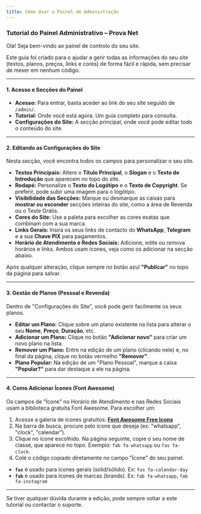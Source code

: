 ```yaml
---
title: Como Usar o Painel de Administração
---
```


### **Tutorial do Painel Administrativo – Prova Net**

Olá! Seja bem-vindo ao painel de controlo do seu site.

Este guia foi criado para o ajudar a gerir todas as informações do seu site (textos, planos, preços, links e cores) de forma fácil e rápida, sem precisar de mexer em nenhum código.

---

#### **1. Acesso e Secções do Painel**

* **Acesso:** Para entrar, basta aceder ao link do seu site seguido de `/admin/`.
* **Tutorial:** Onde você está agora. Um guia completo para consulta.
* **Configurações do Site:** A secção principal, onde você pode editar todo o conteúdo do site.

---

#### **2. Editando as Configurações do Site**

Nesta secção, você encontra todos os campos para personalizar o seu site.

* **Textos Principais:** Altere o **Título Principal**, o **Slogan** e o **Texto de Introdução** que aparecem no topo do site.
* **Rodapé:** Personalize o **Texto do Logótipo** e o **Texto de Copyright**. Se preferir, pode subir uma imagem para o logótipo.
* **Visibilidade das Secções:** Marque ou desmarque as caixas para **mostrar ou esconder** secções inteiras do site, como a área de Revenda ou o Teste Grátis.
* **Cores do Site:** Use a paleta para escolher as cores exatas que combinam com a sua marca.
* **Links Gerais:** Insira os seus links de contacto do **WhatsApp**, **Telegram** e a sua **Chave PIX** para pagamentos.
* **Horário de Atendimento e Redes Sociais:** Adicione, edite ou remova horários e links. Ambos usam ícones, veja como os adicionar na secção abaixo.

Após qualquer alteração, clique sempre no botão azul **"Publicar"** no topo da página para salvar.

---

#### **3. Gestão de Planos (Pessoal e Revenda)**

Dentro de "Configurações do Site", você pode gerir facilmente os seus planos.

* **Editar um Plano:** Clique sobre um plano existente na lista para alterar o seu **Nome**, **Preço**, **Duração**, etc.
* **Adicionar um Plano:** Clique no botão **"Adicionar novo"** para criar um novo plano na lista.
* **Remover um Plano:** Entre na edição de um plano (clicando nele) e, no final da página, clique no botão vermelho **"Remover"**.
* **Plano Popular:** Na edição de um "Plano Pessoal", marque a caixa **"Popular?"** para dar destaque a ele na página.

---

#### **4. Como Adicionar Ícones (Font Awesome)**

Os campos de "Ícone" no Horário de Atendimento e nas Redes Sociais usam a biblioteca gratuita Font Awesome. Para escolher um:

1.  Acesse a galeria de ícones gratuitos: [**Font Awesome Free Icons**](https://fontawesome.com/v6/search?o=r&m=free)
2.  Na barra de busca, procure pelo ícone que deseja (ex: "whatsapp", "clock", "calendar").
3.  Clique no ícone escolhido. Na página seguinte, copie o seu nome de classe, que aparece no topo. Exemplo: `fab fa-whatsapp` ou `fas fa-clock`.
4.  Cole o código copiado diretamente no campo "Ícone" do seu painel.

* **`fas`** é usado para ícones gerais (solid/sólido). Ex: `fas fa-calendar-day`
* **`fab`** é usado para ícones de marcas (brands). Ex: `fab fa-whatsapp`, `fab fa-instagram`

---

Se tiver qualquer dúvida durante a edição, pode sempre voltar a este tutorial ou contactar o suporte.